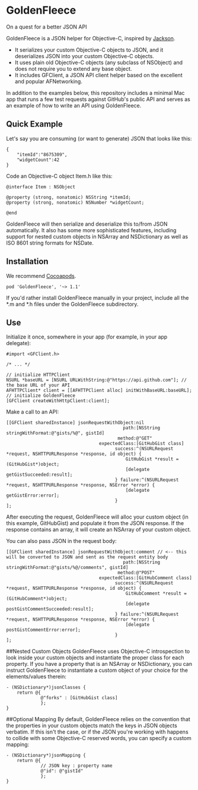 GoldenFleece
============

On a quest for a better JSON API

GoldenFleece is a JSON helper for Objective-C, inspired by [Jackson](http://wiki.fasterxml.com/JacksonHome).
* It serializes your custom Objective-C objects to JSON, and it deserializes JSON into your custom Objective-C objects.
* It uses plain old Objective-C objects (any subclass of NSObject) and does not require you to extend any base object.
* It includes GFClient, a JSON API client helper based on the excellent and popular AFNetworking.

In addition to the examples below, this repository includes a minimal Mac app that runs a few test requests against GitHub's public API and serves as an example of how to write an API using GoldenFleece.

## Quick Example

Let's say you are consuming (or want to generate) JSON that looks like this:
```
{
    "itemId":"8675309",
    "widgetCount":42
}
```
Code an Objective-C object Item.h like this:
```
@interface Item : NSObject

@property (strong, nonatomic) NSString *itemId;
@property (strong, nonatomic) NSNumber *widgetCount;

@end
```
GoldenFleece will then serialize and deserialize this to/from JSON automatically. It also has some more sophisticated features, including support for nested custom objects in NSArray and NSDictionary as well as ISO 8601 string formats for NSDate.

## Installation

We recommend [Cocoapods](http://cocoapods.org/).
```
pod 'GoldenFleece', '~> 1.1'
```

If you'd rather install GoldenFleece manually in your project, include all the *.m and *.h files under the GoldenFleece subdirectory.

## Use

Initialize it once, somewhere in your app (for example, in your app delegate):
```
#import <GFClient.h>

/* ... */

// initialize HTTPClient
NSURL *baseURL = [NSURL URLWithString:@"https://api.github.com"]; // the base URL of your API
AFHTTPClient* client = [[AFHTTPClient alloc] initWithBaseURL:baseURL];
// initialize GoldenFleece
[GFClient createWithHttpClient:client];
```

Make a call to an API:
```
[[GFClient sharedInstance] jsonRequestWithObject:nil
                                            path:[NSString stringWithFormat:@"gists/%@", gistId]
                                          method:@"GET"
                                   expectedClass:[GitHubGist class]
                                         success:^(NSURLRequest *request, NSHTTPURLResponse *response, id object) {
                                             GitHubGist *result = (GitHubGist*)object;
                                             [delegate getGistSucceeded:result];
                                         } failure:^(NSURLRequest *request, NSHTTPURLResponse *response, NSError *error) {
                                             [delegate getGistError:error];
                                         }
];
```
After executing the request, GoldenFleece will alloc your custom object (in this example, GitHubGist) and populate it from the JSON response. If the response contains an array, it will create an NSArray of your custom object.

You can also pass JSON in the request body:
```
[[GFClient sharedInstance] jsonRequestWithObject:comment // <-- this will be converted to JSON and sent as the request entity body
                                            path:[NSString stringWithFormat:@"gists/%@/comments", gistId]
                                          method:@"POST"
                                   expectedClass:[GitHubComment class]
                                         success:^(NSURLRequest *request, NSHTTPURLResponse *response, id object) {
                                             GitHubComment *result = (GitHubComment*)object;
                                             [delegate postGistCommentSucceeded:result];
                                         } failure:^(NSURLRequest *request, NSHTTPURLResponse *response, NSError *error) {
                                             [delegate postGistCommentError:error];
                                         }
];
```

##Nested Custom Objects
GoldenFleece uses Objective-C introspection to look inside your custom objects and instantiate the proper class for each property. If you have a property that is an NSArray or NSDictionary, you can instruct GoldenFleece to instantiate a custom object of your choice for the elements/values therein:
```
- (NSDictionary*)jsonClasses {
    return @{
             @"forks" : [GitHubGist class]
             };
}
```

##Optional Mapping
By default, GoldenFleece relies on the convention that the properties in your custom objects match the keys in JSON objects verbatim. If this isn't the case, or if the JSON you're working with happens to collide with some Objective-C reserved words, you can specify a custom mapping:
```
- (NSDictionary*)jsonMapping {
    return @{
             // JSON key : property name
             @"id": @"gistId"
             };
}
```
